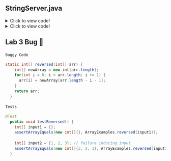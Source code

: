 ## StringServer.java 

<details>
  <summary>Click to view code!</summary>
<br/>

```java
import java.io.IOException;
import java.io.OutputStream;
import java.net.InetSocketAddress;
import java.net.URI;

import com.sun.net.httpserver.HttpExchange;
import com.sun.net.httpserver.HttpHandler;
import com.sun.net.httpserver.HttpServer;

import java.io.IOException;
import java.net.URI;

class StringHandler implements URLHandler {
    // String that stores the messages added
    String str = "";

    public String handleRequest(URI url) {
        if (url.getPath().equals("/")) 
        {
            return "No messages to add";
        } 
        else if (url.getPath().equals("/add-message"))
        {
            String[] parameters = url.getQuery().split("=");
            if (parameters[0].equals("s"))
                str += parameters[1] + "\n";
                return String.format("%s", str);
        }
        return "Error 404 not found";
    }
}

class StringServer {
    public static void main(String[] args) throws IOException {
        if(args.length == 0){
            System.out.println("Missing port number! Try any number between 1024 to 49151");
            return;
        }

        int port = Integer.parseInt(args[0]);

        Server.start(port, new StringHandler());
    }
}
```

</details>

<details>
  <summary>Click to view code!</summary>  
  <br> 
  
![Image](Hello.png)	

 The following combination of methods and arguments are called in the given order:
  
  `main(["4000"]) ` 
  
  * `Integer.parseInt("4000")` 
  
  * `Server.start(4000, new StringHandler())` 
  
  `handleRequest(new URI("localhost:4000/add-message?s=Hello"))`
  
  * `url.getPath().equals("/") //evaluates to false`
  
  * `url.getPath().equals("/add-message") //evaluates to true` 

  <br> <br>
  
![Image](World!.png)	
  
   Since the server is already running and `main()` method already called, any url update is simply rerouted to the `handleRequest()` method
  
  `handleRequest(new URI("localhost:4000/add-message?s=World!"))`
  
  * `url.getPath().equals("/") //evaluates to false`
  
  * `url.getPath().equals("/add-message") //evaluates to true`

<br>
Once the server is up and running, any *viable* update to the url will append the desired query to the local variable `str` of that specific instance of the server. As in once `Ctrl + C` is run in the bash terminal, the server shuts down and `str` is rid of its contents.

  </details>

## Lab 3 Bug 🐜

`Buggy Code`
```java
static int[] reversed(int[] arr) {
    int[] newArray = new int[arr.length];
    for(int i = 0; i < arr.length; i += 1) {
      arr[i] = newArray[arr.length - i - 1];
    }
    return arr;
  }
```

`Tests`
```java
@Test
  public void testReversed() {
    int[] input1 = {}; 
    assertArrayEquals(new int[]{}, ArrayExamples.reversed(input1));
    
    int[] input2 = {1, 2, 3}; // failure inducing input
    assertArrayEquals(new int[]{3, 2, 1}, ArrayExamples.reversed(input1));
  }
  ```

